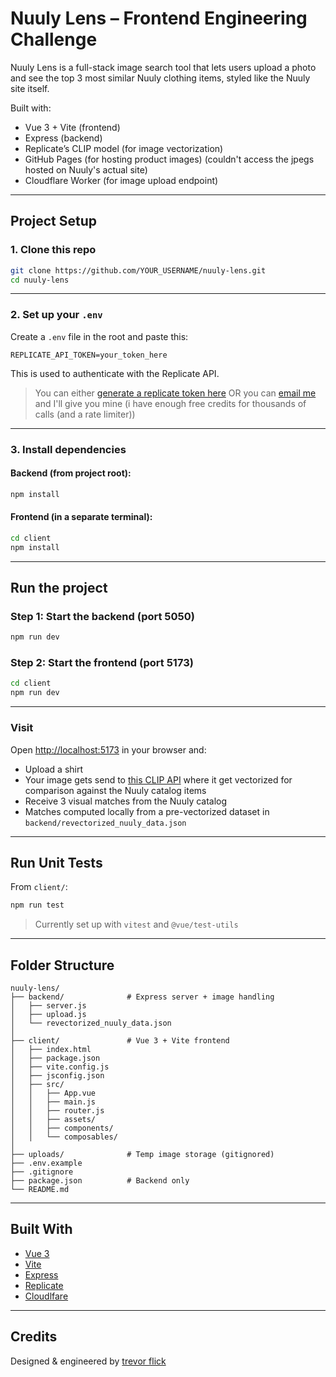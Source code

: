 # Nuuly Lens – Frontend Engineering Challenge

Nuuly Lens is a full-stack image search tool that lets users upload a photo and see the top 3 most similar Nuuly clothing items, styled like the Nuuly site itself.

Built with:
- Vue 3 + Vite (frontend)
- Express (backend)
- Replicate’s CLIP model (for image vectorization)
- GitHub Pages (for hosting product images) (couldn't access the jpegs hosted on Nuuly's actual site)
- Cloudflare Worker (for image upload endpoint)

---

## Project Setup

### 1. Clone this repo

```bash
git clone https://github.com/YOUR_USERNAME/nuuly-lens.git
cd nuuly-lens
```

---

### 2. Set up your `.env`

Create a `.env` file in the root and paste this:

```env
REPLICATE_API_TOKEN=your_token_here
```

This is used to authenticate with the Replicate API.

> You can either [generate a replicate token here](https://replicate.com/account/api-tokens)
> OR you can [email me](me@trevorflick.com) and I'll give you mine (i have enough free credits for thousands of calls (and a rate limiter))


---

### 3. Install dependencies

#### Backend (from project root):

```bash
npm install
```

#### Frontend (in a separate terminal):

```bash
cd client
npm install
```

---

## Run the project

### Step 1: Start the backend (port 5050)

```bash
npm run dev
```

### Step 2: Start the frontend (port 5173)

```bash
cd client
npm run dev
```

---

### Visit

Open [http://localhost:5173](http://localhost:5173) in your browser and:

- Upload a shirt
- Your image gets send to [this CLIP API](https://replicate.com/andreasjansson/clip-features/) where it get vectorized for comparison against the Nuuly catalog items
- Receive 3 visual matches from the Nuuly catalog
- Matches computed locally from a pre-vectorized dataset in `backend/revectorized_nuuly_data.json`

---

## Run Unit Tests

From `client/`:

```bash
npm run test
```

> Currently set up with `vitest` and `@vue/test-utils`

---

## Folder Structure

```
nuuly-lens/
├── backend/              # Express server + image handling
│   ├── server.js
│   ├── upload.js
│   └── revectorized_nuuly_data.json
│
├── client/               # Vue 3 + Vite frontend
│   ├── index.html
│   ├── package.json
│   ├── vite.config.js
│   ├── jsconfig.json
│   ├── src/
│   │   ├── App.vue
│   │   ├── main.js
│   │   ├── router.js
│   │   ├── assets/
│   │   ├── components/
│   │   └── composables/
│
├── uploads/              # Temp image storage (gitignored)
├── .env.example
├── .gitignore
├── package.json          # Backend only
└── README.md
```

---

## Built With

- [Vue 3](https://vuejs.org/)
- [Vite](https://vitejs.dev/)
- [Express](https://expressjs.com/)
- [Replicate](https://replicate.com/andreasjansson/clip-features/)
- [Cloudlfare](https://developers.cloudflare.com/workers/wrangler/)
---

## Credits

Designed & engineered by [trevor flick](https://trevorflick.com)
